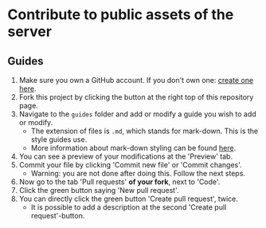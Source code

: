 # Contribute to public assets of the server

## Guides
1. Make sure you own a GitHub account. If you don't own one: [create one here](https://github.com/join).
2. Fork this project by clicking the button at the right top of this repository page.
3. Navigate to the `guides` folder and add or modify a guide you wish to add or modify.
   - The extension of files is `.md`, which stands for mark-down. This is the style guides use.
   - More information about mark-down styling can be found [here](https://www.markdownguide.org/getting-started/).
4. You can see a preview of your modifications at the 'Preview' tab. 
5. Commit your file by clicking 'Commit new file' or 'Commit changes'.
   - Warning: you are not done after doing this. Follow the next steps.
6. Now go to the tab 'Pull requests' **of your fork**, next to 'Code'.
7. Click the green button saying 'New pull request'.
8. You can directly click the green button 'Create pull request', twice.
   - It is possible to add a description at the second 'Create pull request'-button.
